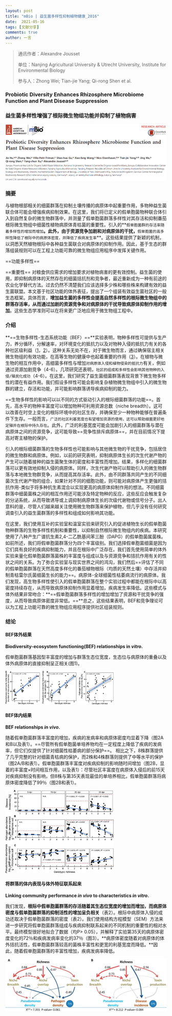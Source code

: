 ```yaml
---
layout: post
title: "mBio | 益生菌多样性抑制植物健康_2016"
date:  2021-05-16
tags: [文献分享]
comments: true
author: 一言
---
```


>通讯作者：Alexandre Jousset
>
>单位：Nanjing Agricultural University & Utrecht University, Institute for Environmental Biology
>
>参与人：Zhong Wei; Tian-jie Yang; Qi-rong Shen et al.

### Probiotic Diversity Enhances Rhizosphere Microbiome Function and Plant Disease Suppression

### 益生菌多样性增强了根际微生物组功能并抑制了植物病害

![image-20201230162230914](https://raw.githubusercontent.com/zhangzl96/zhangzl96.github.io/master/images/mBio_2016_Probiotic_Title.png)

### 摘要

与植物根部相关的细菌群落在抑制土壤传播的病原体中起重要作用，多物种益生菌联合体可能会增强疾病抑制效果。在这里，我们将已定义的假单胞菌物种联合体引入到自然复杂的微生物群落中，并测量了假单胞菌群落多样性对其存活和抑制番茄根际微生物组中细菌性植物病原体青枯菌的重要性。引入的**`假单胞菌群的存活率随着多样性的增加而增加`**。此外，由于资源竞争加剧和对病原体的干扰，**`假单胞菌的高多样性降低了根际中的病原体密度，并降低了疾病发生率`**。这些结果提供了新颖的机制，以洞悉天然植物根际中各种益生菌联合对病原体的抑制作用。因此，基于生态的群落组装规则可以在工程上功能可靠的微生物组应用程序中发挥关键作用。

==功能多样性==

==重要性==	对粮食供应需求的增加要求对植物病害的更有效控制。益生菌的使用，即抑制病原体的天然存在的细菌拮抗剂和竞争者，最近重新成为一种有前途的农业化学替代方法。过去仍然不清楚我们应该选择多少株和哪些株来构建有效的益生菌联盟。本文基于社区功能的体外表征，提出了一个组装有效益生菌社区的一般生态框架。具体而言，**增加益生菌的多样性会提高自然多样性的根际微生物组中的群落存活率，从而通过加剧的资源竞争和对病原体的干扰导致病原体抑制作用的增加**。这些生态学准则可以在将来更广泛地应用于微生物组工程中。


### 介绍

**==生物多样性-生态系统功能（BEF）==**实验表明，物种多样性可提供与生产力，养分循环，分解速率，对环境变化的抵抗力以及对物种入侵的抵抗力有关的各种社区级利益（[1](https://pubmed.ncbi.nlm.nih.gov/19849711/)，[2](https://pubmed.ncbi.nlm.nih.gov/16121181/)）。这种关系无处不在，对于微生物而言，通过确保宿主相关微生物组的有效功能，在高等生物的健康中也起着重要的作用（[3](https://pubmed.ncbi.nlm.nih.gov/27159972/)）。在植物与微生物的相互作用中，高细菌多样性与增加`对病原体入侵和植物侵染的抵抗力`有关，例如通过资源加剧竞争（4-6）。几项研究还表明，`社区的组成和多样性会影响其他物种的入侵/殖民化成功`（4-6）。在这里，我们研究了益生菌细菌群落表现背景下微生物多样性的潜在有益作用。我们假设多样性可能会影响复杂植物微生物组中引入的微生物群的建立，存活和功能，并可能影响群落诱导疾病抑制的能力。

==生物多样性的影响可以以不同的方式驱动引入的根际细菌群落的功能==。首先，高水平的物种丰富度可以增加物种可利用资源总数（niche breadth）。这可以改善在时空上变化的根际环境中的社区生存，并确保至少一种物种能够在普遍条件下生存。一般而言，`广泛的社区利基宽度也有望增加资源的使用，这可以帮助细菌更好地定殖并在根际中持久存在`。此外，广泛的利基宽度可能会加剧引入的细菌群落与潜在病原体之间的资源竞争，这可能导致==竞争性排斥病原体==，并在目前情况下提高对寄主植物的保护。

引入的根际细菌群落的生物多样性也可能影响与其他微生物的干扰竞争，包括居住的微生物群和病原体。例如，以前的研究表明，抑制病原体生长的次生代谢产物的产生可以随着接种的益生菌聚生体的密度和丰富性而增加。结果，多样化的细菌群落可以更有效地抑制入侵的病原体。同样，次生代谢产物可以帮助引入的微生物群落与本地微生物群竞争，从而提高其存活率。此外，由不同群落共同产生的不同细菌次生代谢产物的组合，如果针对不同的细胞功能，则可能对病原体产生更强的拮抗作用-类似于将多种抗生素混合以实现更高的病原体抑制作用的想法。不同细菌群落中细菌菌株之间的相互作用还可能涉及特定物种的反应，这些反应会触发复杂的分泌系统，从而导致诱导或上调抑制病原体生长的次级代谢物或信号分子。出人意料的是，尽管人们越来越关注使用微生物群落来保护植物，但几乎没有任何研究调查引入的益生菌群落的多样性和组成如何影响其功能。

在这里，我们使用互补的实验室和温室实验来研究引入的促进植物生长的假单胞菌物种群落的生物多样性机制和重要性，以抑制自然根际微生物组内的疾病。本研究使用了八种产生广谱抗生素2,4-二乙酰基间苯三酚（DAPG）的假单胞菌属菌株。如前所述，我们将假单胞菌群落分为四个丰富级别。我们选择假单胞菌细菌是因为它们具有良好的疾病抑制能力，并且在根际中广泛存在。我们首先使用简单的体外实验来量化假单胞菌群落菌株的丰富度与组成以及与资源竞争和拮抗作用有关的性状之间的关系。为了弥合实验室与现实世界之间的鸿沟，我们然后==评估了不同的假单胞菌群落在天然高度多样化的番茄植物根际（均质的天然土壤）中存活并抑制青枯雷尔氏菌细菌生长的能力==。病原体-全球细菌性枯萎病流行的病原体。我们发现，高生物多样性使引入的假单胞菌群落在整个实验过程中都能在根际中以高密度持续存在，从而导致病原体抑制作用显着增加，疾病发生率降低。这些模式与体外结果非常吻合：**==假单胞菌群落多样性的增加增加了资源和干扰竞争的强度，从而导致病原体密度非常低。==**总之，这些结果表明，BEF和竞争理论可以为工程上功能可靠的微生物组应用程序提供社区组装规则。

### 结论

#### BEF体外结果

**Biodiversity-ecosystem functioning(BEF) relationships in *vitro*.**

假单胞菌群落基因型丰富度的增加与群落生态位宽度，生态位与病原体的重叠以及体外病原体的直接抑制呈正相关(图1)。

<img src="https://raw.githubusercontent.com/zhangzl96/zhangzl96.github.io/master/images/mBio_2016_Probiotic_Fig1.png" alt="img" style="zoom: 33%;" />

#### BEF体内结果

**BEF relationships *in vivo*.**

随着假单胞菌群落丰富度的增加，疾病的发病率和病原体密度均显着下降（图2A和B以及表1）。==尽管所有假单胞菌单培养物均在一定程度上降低了疾病的发病率，但它们仅提供了针对细菌性枯萎病的部分保护==。 相比之下，8株群落提供了几乎完整的针对细菌青枯病的保护，而2株和4株群落则提供了中等水平的保护（图2A/B和表1）。假单胞菌群落丰富度对疾病抑制的影响随时间增加（图2B，显着的丰富度×时间相互作用，以及表1）：尽管社区丰富度在病原体入侵后的前15天对疾病抑制没有影响，但8株与第35天表现最佳的单培养相比，假单胞菌群落将病原体密度降低了99％（图2B和表1）。

<img src="https://raw.githubusercontent.com/zhangzl96/zhangzl96.github.io/master/images/mBio_2016_Probiotic_Fig2.png" style="zoom: 33%;" />

#### 将群落的体内表现与体外特征联系起来

**Linking community performance *in vivo* to characteristics *in vitro*.**

我们发现，**根际中假单胞菌群落的存活随着其生态位宽度的增加而增加，而病原体密度与假单胞菌群落的抑制活性的增加呈负相关**（表2）。根际中病原体入侵的成功还取决于假单胞菌群落的密度（表2）。我们使用结构方程模型（SEM）方法来进一步研究将假单胞菌群落组成与疾病抑制联系起来的不同机制的重要性的相对水平。最终模型很好地拟合了数据（均P> 0.05），并解释了实验第35天的病原体密度变化的72％和疾病发病率变化的37％（图3）。**病原体密度随着对病原体的体外拮抗活性，假单胞菌群落较高的菌株丰富性和更宽的利基宽度而降低。**因此，随着假单胞菌群落的丰富性增加，疾病发病率降低。

![img](https://raw.githubusercontent.com/zhangzl96/zhangzl96.github.io/master/images/mBio_2016_Probiotic_Fig3_SEM.png)